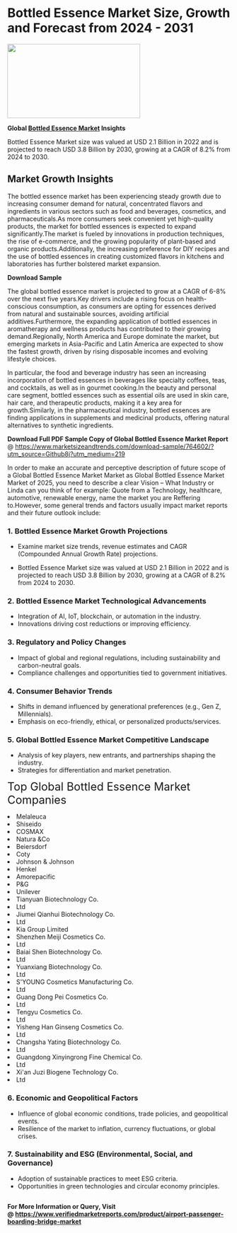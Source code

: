 <H1>Bottled Essence Market Size, Growth and Forecast from 2024 - 2031</H1><img class="aligncenter size-medium wp-image-584254" src="https://thirdeyenews.in/wp-content/uploads/2024/09/Global-Market-Research-300x168.jpeg" alt="" width="300" height="168" /><p><strong>Global&nbsp;<a href="https://www.marketsizeandtrends.com/download-sample/764602/?utm_source=Github8j?utm_medium=219">Bottled Essence Market</a> Insights</strong></p><p>Bottled Essence Market size was valued at USD 2.1 Billion in 2022 and is projected to reach USD 3.8 Billion by 2030, growing at a CAGR of 8.2% from 2024 to 2030.</p><p><h2>Market Growth Insights</h2> <p>The bottled essence market has been experiencing steady growth due to increasing consumer demand for natural, concentrated flavors and ingredients in various sectors such as food and beverages, cosmetics, and pharmaceuticals.As more consumers seek convenient yet high-quality products, the market for bottled essences is expected to expand significantly.The market is fueled by innovations in production techniques, the rise of e-commerce, and the growing popularity of plant-based and organic products.Additionally, the increasing preference for DIY recipes and the use of bottled essences in creating customized flavors in kitchens and laboratories has further bolstered market expansion.</p> <p><strong>Download Sample</strong></p> <p>The global bottled essence market is projected to grow at a CAGR of 6-8% over the next five years.Key drivers include a rising focus on health-conscious consumption, as consumers are opting for essences derived from natural and sustainable sources, avoiding artificial additives.Furthermore, the expanding application of bottled essences in aromatherapy and wellness products has contributed to their growing demand.Regionally, North America and Europe dominate the market, but emerging markets in Asia-Pacific and Latin America are expected to show the fastest growth, driven by rising disposable incomes and evolving lifestyle choices.</p> <p>In particular, the food and beverage industry has seen an increasing incorporation of bottled essences in beverages like specialty coffees, teas, and cocktails, as well as in gourmet cooking.In the beauty and personal care segment, bottled essences such as essential oils are used in skin care, hair care, and therapeutic products, making it a key area for growth.Similarly, in the pharmaceutical industry, bottled essences are finding applications in supplements and medicinal products, offering natural alternatives to synthetic ingredients.</p> <p><span class=""><strong>Download Full PDF Sample Copy of Global Bottled Essence Market Report</strong> @ <a href="https://www.marketsizeandtrends.com/download-sample/764602/?utm_source=Github8j?utm_medium=219" target="_blank">https://www.marketsizeandtrends.com/download-sample/764602/?utm_source=Github8j?utm_medium=219</a></span></p><p>In order to make an accurate and perceptive description of future scope of a Global&nbsp;Bottled Essence Market Market as Global&nbsp;Bottled Essence Market Market of 2025, you need to describe a clear Vision &ndash; What Industry or Linda can you think of for example: Quote from a Technology, healthcare, automotive, renewable energy, name the market you are Reffering to.However, some general trends and factors usually impact market reports and their future outlook include:</p><h3>1.&nbsp;<strong>Bottled Essence Market Growth Projections</strong></h3><ul><li>Examine market size trends, revenue estimates and CAGR (Compounded Annual Growth Rate) projections.</li><li><p>Bottled Essence Market size was valued at USD 2.1 Billion in 2022 and is projected to reach USD 3.8 Billion by 2030, growing at a CAGR of 8.2% from 2024 to 2030.</p></li></ul><h3>2.&nbsp;<strong>Bottled Essence Market Technological Advancements</strong></h3><ul><li>Integration of AI, IoT, blockchain, or automation in the industry.</li><li>Innovations driving cost reductions or improving efficiency.</li></ul><h3>3.&nbsp;<strong>Regulatory and Policy Changes</strong></h3><ul><li>Impact of global and regional regulations, including sustainability and carbon-neutral goals.</li><li>Compliance challenges and opportunities tied to government initiatives.</li></ul><h3>4.&nbsp;<strong>Consumer Behavior Trends</strong></h3><ul><li>Shifts in demand influenced by generational preferences (e.g., Gen Z, Millennials).</li><li>Emphasis on eco-friendly, ethical, or personalized products/services.</li></ul><h3>5.&nbsp;<strong>Global Bottled Essence Market Competitive Landscape</strong></h3><ul><li>Analysis of key players, new entrants, and partnerships shaping the industry.</li><li>Strategies for differentiation and market penetration.</li></ul><p data-pm-slice="1 1 []"><span style="color: inherit; font-family: inherit; font-size: 25px;">Top Global Bottled Essence Market Companies</span></p><div class="" data-test-id=""><p><li>Melaleuca</li><li> Shiseido</li><li> COSMAX</li><li> Natura &Co</li><li> Beiersdorf</li><li> Coty</li><li> Johnson & Johnson</li><li> Henkel</li><li> Amorepacific</li><li> P&G</li><li> Unilever</li><li> Tianyuan Biotechnology Co.</li><li> Ltd</li><li> Jiumei Qianhui Biotechnology Co.</li><li> Ltd</li><li> Kia Group Limited</li><li> Shenzhen Meiji Cosmetics Co.</li><li> Ltd</li><li> Baiai Shen Biotechnology Co.</li><li> Ltd</li><li> Yuanxiang Biotechnology Co.</li><li> Ltd</li><li> S'YOUNG Cosmetics Manufacturing Co.</li><li> Ltd</li><li> Guang Dong Pei Cosmetics Co.</li><li> Ltd</li><li> Tengyu Cosmetics Co.</li><li> Ltd</li><li> Yisheng Han Ginseng Cosmetics Co.</li><li> Ltd</li><li> Changsha Yating Biotechnology Co.</li><li> Ltd</li><li> Guangdong Xinyingrong Fine Chemical Co.</li><li> Ltd</li><li> Xi'an Juzi Biogene Technology Co.</li><li> Ltd</li></p></div><h3>6.&nbsp;<strong>Economic and Geopolitical Factors</strong></h3><ul><li>Influence of global economic conditions, trade policies, and geopolitical events.</li><li>Resilience of the market to inflation, currency fluctuations, or global crises.</li></ul><h3>7.&nbsp;<strong>Sustainability and ESG (Environmental, Social, and Governance)</strong></h3><ul><li>Adoption of sustainable practices to meet ESG criteria.</li><li>Opportunities in green technologies and circular economy principles.</li></ul><h2><strong style="font-size: 14px;">For More Information or Query, Visit @&nbsp;</strong><a style="background-color: #ffffff; font-size: 14px;" href="https://www.marketsizeandtrends.com/report/bottled-essence-market/" target="_blank">https://www.verifiedmarketreports.com/product/airport-passenger-boarding-bridge-market</a></h2>